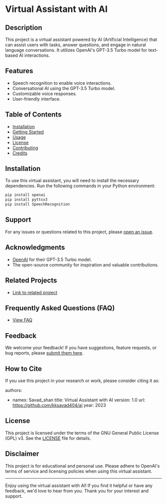 # Virtual Assistant with AI

## Description
This project is a virtual assistant powered by AI (Artificial Intelligence) that can assist users with tasks, answer questions, and engage in natural language conversations. It utilizes OpenAI's GPT-3.5 Turbo model for text-based AI interactions.

## Features
- Speech recognition to enable voice interactions.
- Conversational AI using the GPT-3.5 Turbo model.
- Customizable voice responses.
- User-friendly interface.

## Table of Contents
- [Installation](#installation)
- [Getting Started](#getting-started)
- [Usage](#usage)
- [License](#license)
- [Contributing](#contributing)
- [Credits](#credits)

## Installation
To use this virtual assistant, you will need to install the necessary dependencies. Run the following commands in your Python environment:

```bash
pip install openai
pip install pyttsx3
pip install SpeechRecognition
```

## Support
For any issues or questions related to this project, please [open an issue](https://github.com/kksavad404/ai/issues).

## Acknowledgments
- [OpenAI](https://openai.com) for their GPT-3.5 Turbo model.
- The open-source community for inspiration and valuable contributions.

## Related Projects
- [Link to related project](https://github.com/related-project)

## Frequently Asked Questions (FAQ)
- [View FAQ](FAQ.md)

## Feedback
We welcome your feedback! If you have suggestions, feature requests, or bug reports, please [submit them here](https://github.com/kksavad404/ai/issues).

## How to Cite
If you use this project in your research or work, please consider citing it as:

authors:
  - names: Savad_shan
title: Virtual Assistant with AI
version: 1.0
url: https://github.com/kksavad404/ai
year: 2023


## License
This project is licensed under the terms of the GNU General Public License (GPL) v3. See the [LICENSE](LICENSE) file for details.

## Disclaimer
This project is for educational and personal use. Please adhere to OpenAI's terms of service and licensing policies when using this virtual assistant.

---

Enjoy using the virtual assistant with AI! If you find it helpful or have any feedback, we'd love to hear from you. Thank you for your interest and support.

